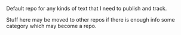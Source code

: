 Default repo for any kinds of text that I need to publish and track.

Stuff here may be moved to other repos if there is enough info some category which may become a repo.
